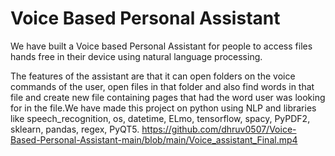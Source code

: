 # Voice Based Personal Assistant

We have built a Voice based Personal Assistant for people to access files hands free in their device using natural language processing.

The features of the assistant are that it can open folders on the voice commands of the user, open files in that folder and also find words in that file and create new file containing pages that had the word user was looking for in the file.We have made this project on python using NLP and libraries like speech_recognition, os, datetime, ELmo, tensorflow, spacy, PyPDF2, sklearn, pandas, regex, PyQT5. 
https://github.com/dhruv0507/Voice-Based-Personal-Assistant-main/blob/main/Voice_assistant_Final.mp4
